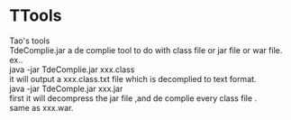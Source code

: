 # TTools
Tao's tools <br/>
TdeComplie.jar a de complie tool to do with class file or jar file or war file. <br/>
ex.. <br/>
java -jar TdeComplie.jar xxx.class <br/>
it will output a xxx.class.txt file which is decomplied to text format. <br/>
java -jar TdeComple.jar xxx.jar  <br/>
first it will decompress the jar file ,and de complie every class file . <br/>
same as xxx.war. <br/>
